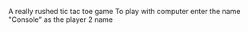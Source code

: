 A really rushed tic tac toe game
To play with computer enter the name "Console" as the player 2 name
